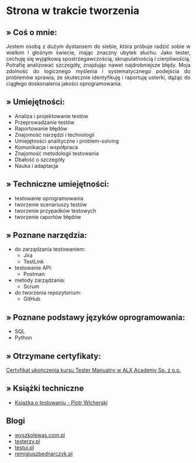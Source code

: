 # Strona w trakcie tworzenia

## » Coś o mnie:
<p align="justify">Jestem osobą z dużym dystansem do siebie, która próbuje radzić sobie w wielkim i głośnym świecie, mając znaczny ubytek słuchu. Jako tester, cechuję się wyjątkową spostrzegawczością, skrupulatnością i cierpliwością. Potrafię analizować szczegóły, znajdując nawet najdrobniejsze błędy. Moja zdolność do logicznego myślenia i systematycznego podejścia do problemów sprawia, że skutecznie identyfikuję i raportuję usterki, dążąc do ciągłego doskonalenia jakości oprogramowania.</p>

## » Umiejętności:
- Analiza i projektowanie testów
- Przeprowadzanie testów
- Raportowanie błędów
- Znajomość narzędzi i technologii
- Umiejętności analityczne i problem-solving
- Komunikacja i współpraca
- Znajomość metodologii testowania
- Dbałość o szczegóły
- Nauka i adaptacja

## » Techniczne umiejętności:
- testowanie oprogramowania
- tworzenie scenariuszy testów
- tworzenie przypadków testowych
- tworzenie raportów błędów

## » Poznane narzędzia:
- do zarządzania testowaniem:
  - Jira
  - TestLink
- testowanie API:
  - Postman
- metody zarządzania:
  - Scrum
- do tworzenia repozytorium:
  - GitHub

## » Poznane podstawy języków oprogramowania:
- SQL
- Python

## » Otrzymane certyfikaty:
[Certyfikat ukończenia kursu Tester Manualny w ALX Academy Sp. z o.o.](https://www.alx.pl/certyfikat/natalia-mecina/f85682066a614975a07ff55ba74d825a/)

## » Książki techniczne
- [Książka o testowaniu - Piotr Wicherski](https://ksiazka.testowanieoprogramowania.pl/)

## Blogi
- [wyszkolewas.com.pl](https://www.wyszkolewas.com.pl/blog/)
- [testerzy.pl](https://testerzy.pl/baza-wiedzy)
- [testuj.pl](https://testuj.pl/blog)
- [remigiuszbednarczyk.pl](https://remigiuszbednarczyk.pl/artykuly-dotyczace-testowania)

